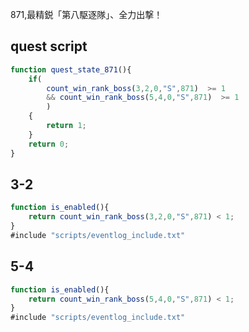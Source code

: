 871,最精鋭「第八駆逐隊」、全力出撃！

## quest script
``` javascript
function quest_state_871(){
	if(
		count_win_rank_boss(3,2,0,"S",871)  >= 1
		&& count_win_rank_boss(5,4,0,"S",871)  >= 1
		)
	{
		return 1;
	}
	return 0;
}
```

## 3-2
``` javascript
function is_enabled(){
	return count_win_rank_boss(3,2,0,"S",871) < 1;
}
#include "scripts/eventlog_include.txt"
```

## 5-4
``` javascript
function is_enabled(){
	return count_win_rank_boss(5,4,0,"S",871) < 1;
}
#include "scripts/eventlog_include.txt"
```
